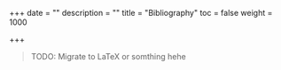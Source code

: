 +++
date = ""
description = ""
title = "Bibliography"
toc = false
weight = 1000

+++

> TODO: Migrate to LaTeX or somthing hehe
